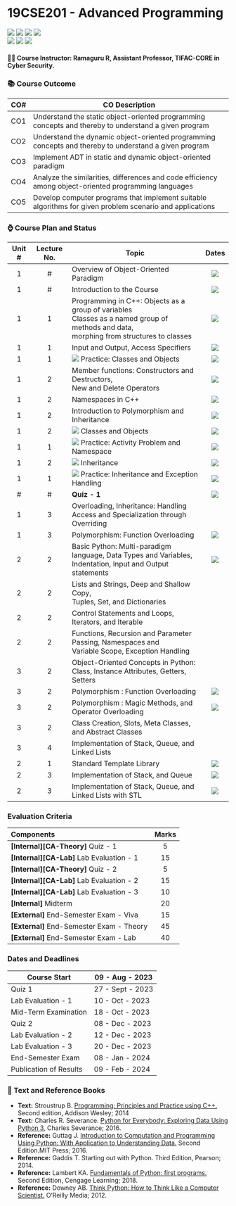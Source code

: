 # 19CSE201 - Advanced Programming
![](https://img.shields.io/badge/Batch-22CYS-lightgreen) ![](https://img.shields.io/badge/UG-blue) ![](https://img.shields.io/badge/Subject-AP-blue)
![](https://img.shields.io/badge/-HPOJ-brown) <br/>
![](https://img.shields.io/badge/Lecture-2-orange) ![](https://img.shields.io/badge/Practical-3-orange) ![](https://img.shields.io/badge/Credits-3-orange) <br/>

#### :teacher: Course Instructor:  Ramaguru R, Assistant Professor, TIFAC-CORE in Cyber Security.

### :books: Course Outcome

| CO#  | CO Description |
|------|----------------|
| CO1 | Understand the static object-oriented programming concepts and thereby to understand a given program |
| CO2 | Understand the dynamic object-oriented programming concepts and thereby to understand a given program |
| CO3 | Implement ADT in static and dynamic object-oriented paradigm |
| CO4 | Analyze the similarities, differences and code efficiency among object-oriented programming languages |
| CO5 | Develop computer programs that implement suitable algorithms for given problem scenario and applications |

### :watch: Course Plan and Status

| Unit # | Lecture No. | Topic | Dates |
|:------:|:-----------:|-------|:------------:|
|    1   |     #       | Overview of Object-Oriented Paradigm |  ![](https://img.shields.io/badge/-2nd_Aug-gold) |
|    1   |     #       | Introduction to the Course |  ![](https://img.shields.io/badge/-14th_Aug-gold) |
|    1   |     1       | Programming in C++: Objects as a group of variables <br/> Classes as a named group of methods and data, <br/> morphing from structures to classes  | ![](https://img.shields.io/badge/-21st_Aug-gold) |
|    1   |     1       | Input and Output, Access Specifiers | ![](https://img.shields.io/badge/-21st_Aug-gold) |
|    1   |     1       | ![](https://img.shields.io/badge/-Lab-brown) Practice: Classes and Objects | ![](https://img.shields.io/badge/-22nd_Aug-brown) | 
|    1   |     2       | Member functions: Constructors and Destructors, <br/> New and Delete Operators | ![](https://img.shields.io/badge/-23rd_Aug-gold) |
|    1   |     2       | Namespaces in C++ | ![](https://img.shields.io/badge/-24th_Aug-gold) |
|    1   |     2       | Introduction to Polymorphism and Inheritance | ![](https://img.shields.io/badge/-25th_Aug-gold) |
|    1   |     2       | ![](https://img.shields.io/badge/-Activity-orange) Classes and Objects | ![](https://img.shields.io/badge/-30th_Aug-orange) |
|    1   |     1       | ![](https://img.shields.io/badge/-Lab-brown) Practice: Activity Problem and Namespace | ![](https://img.shields.io/badge/-5th_Sept-brown) | 
|    1   |     2       | ![](https://img.shields.io/badge/-Activity-orange) Inheritance | ![](https://img.shields.io/badge/-19th_Sept-orange) |
|    1   |     1       | ![](https://img.shields.io/badge/-Lab-brown) Practice: Inheritance and Exception Handling | ![](https://img.shields.io/badge/-26th_Sept-brown) | 
|    #   |     #       | **Quiz - 1** | ![](https://img.shields.io/badge/-27th_Sept-green) |
|    1   |     3       | Overloading, Inheritance: Handling Access and Specialization through Overriding |
|    1   |     3       | Polymorphism: Function Overloading | ![](https://img.shields.io/badge/-25th_Aug-gold) |
|    2   |     2       | Basic Python: Multi-paradigm language, Data Types and Variables, <br/> Indentation, Input and Output statements | ![](https://img.shields.io/badge/-27th_Oct-gold) |
|    2   |     2       | Lists and Strings, Deep and Shallow Copy, <br/> Tuples, Set, and Dictionaries |
|    2   |     2       | Control Statements and Loops, Iterators, and Iterable |
|    2   |     2       | Functions, Recursion and Parameter Passing, Namespaces and <br/> Variable Scope, Exception Handling |
|    3   |     2       | Object-Oriented Concepts in Python: Class, Instance Attributes, Getters, Setters |
|    3   |     2       | Polymorphism : Function Overloading |  ![](https://img.shields.io/badge/-28th_Nov-gold) |
|    3   |     2       | Polymorphism :  Magic Methods, and Operator Overloading |  ![](https://img.shields.io/badge/-29th_Nov-gold) |
|    3   |     2       | Class Creation, Slots, Meta Classes, and Abstract Classes |
|    3   |     4       | Implementation of Stack, Queue, and Linked Lists |
|    2   |     1       | Standard Template Library |  ![](https://img.shields.io/badge/-15th_Dec-gold) |
|    2   |     3       | Implementation of Stack, and Queue |  ![](https://img.shields.io/badge/-15th_Dec-gold) |
|    2   |     3       | Implementation of Stack, Queue, and Linked Lists with STL |  ![](https://img.shields.io/badge/-20th_Dec-gold) |

### Evaluation Criteria

| Components | Marks |
|:----------|:-----:|
| **[Internal][CA-Theory]** Quiz - 1 | 5 |
| **[Internal][CA-Lab]** Lab Evaluation - 1 | 15 |
| **[Internal][CA-Theory]** Quiz - 2 | 5 |
| **[Internal][CA-Lab]** Lab Evaluation - 2 | 15 |
| **[Internal][CA-Lab]** Lab Evaluation - 3 | 10 |
| **[Internal]** Midterm | 20 |
| **[External]** End-Semester Exam - Viva | 15 |
| **[External]** End-Semester Exam - Theory | 45 |
| **[External]** End-Semester Exam - Lab | 40 |

### Dates and Deadlines

| Course Start | 09 - Aug - 2023 |
|--------------|-----------------|
| Quiz 1 | 27 - Sept - 2023 |
| Lab Evaluation - 1 | 10 - Oct - 2023 |
| Mid-Term Examination | 18 - Oct - 2023 |
| Quiz 2 | 08 - Dec - 2023 |
| Lab Evaluation - 2 | 12 - Dec - 2023 |
| Lab Evaluation - 3 | 20 - Dec - 2023 |
| End-Semester Exam | 08 - Jan - 2024 |
| Publication of Results | 09 - Feb - 2024 |

### :green_book: Text and Reference Books
 - **Text:** Stroustrup B. [Programming: Principles and Practice using C++.](https://dl.icdst.org/pdfs/files3/fef0590f02fa06bb42cba558fbc9e51c.pdf) Second edition, Addison Wesley; 2014
 - **Text:** Charles R. Severance. [Python for Everybody: Exploring Data Using Python 3](https://do1.dr-chuck.com/pythonlearn/EN_us/pythonlearn.pdf), Charles Severance; 2016.
 - **Reference:** Guttag J. [Introduction to Computation and Programming Using Python: With Application to Understanding Data.](http://www.mim.ac.mw/books/Introduction%20to%20Computation%20and%20Programming%20Using%20Python,%20Revised%20-%20Guttag,%20John%20V..pdf) Second Edition.MIT Press; 2016.
 - **Reference:** Gaddis T. Starting out with Python. Third Edition, Pearson; 2014.
 - **Reference:** Lambert KA. [Fundamentals of Python: first programs.](http://repository.itb-ad.ac.id/146/1/403.%20Fundamentals%20of%20Python%20First%20Programs%2C%20Second%20Edition.pdf) Second Edition, Cengage Learning; 2018.
 - **Reference:** Downey AB. [Think Python: How to Think Like a Computer Scientist.](http://facweb.cs.depaul.edu/sjost/it211/documents/think-python-2nd.pdf) O’Reilly Media; 2012.
